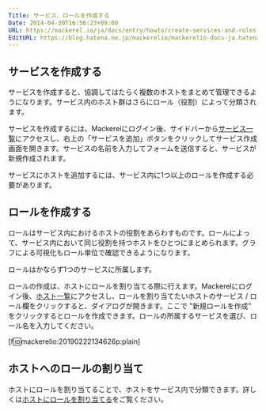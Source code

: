 ```yaml
---
Title: サービス、ロールを作成する
Date: 2014-04-30T16:56:23+09:00
URL: https://mackerel.io/ja/docs/entry/howto/create-services-and-roles
EditURL: https://blog.hatena.ne.jp/mackerelio/mackerelio-docs-ja.hatenablog.mackerel.io/atom/entry/12921228815722988203
---
```


## サービスを作成する

サービスを作成すると、協調してはたらく複数のホストをまとめて管理できるようになります。サービス内のホスト群はさらにロール（役割）によって分類されます。

サービスを作成するには、Mackerelにログイン後、サイドバーから[サービス一覧](https://mackerel.io/my/services)にアクセスし、右上の「サービスを追加」ボタンをクリックしてサービス作成画面を開きます。サービスの名前を入力してフォームを送信すると、サービスが新規作成されます。

サービスにホストを追加するには、サービス内に1つ以上のロールを作成する必要があります。

## ロールを作成する

ロールはサービス内におけるホストの役割をあらわすものです。ロールによって、サービス内において同じ役割を持つホストをひとつにまとめられます。グラフによる可視化もロール単位で確認できるようになります。

ロールはかならず1つのサービスに所属します。

ロールの作成は、ホストにロールを割り当てる際に行えます。Mackerelにログイン後、[ホスト一覧](https://mackerel.io/my/hosts)にアクセスし、ロールを割り当てたいホストのサービス / ロール欄をクリックすると、ダイアログが開きます。ここで "新規ロールを作成" をクリックするとロールを作成できます。ロールの所属するサービスを選び、ロール名を入力してください。

[f:id:mackerelio:20190222134626p:plain]

## ホストへのロールの割り当て

ホストにロールを割り当てることで、ホストをサービス内で分類できます。詳しくは[ホストにロールを割り当てる](https://mackerel.io/ja/docs/entry/howto/assign-roles-to-hosts)をご覧ください。
